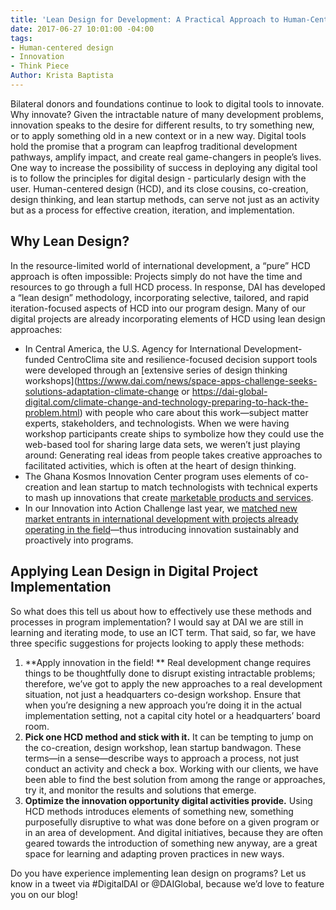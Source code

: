 ```yaml
---
title: 'Lean Design for Development: A Practical Approach to Human-Centered Design'
date: 2017-06-27 10:01:00 -04:00
tags:
- Human-centered design
- Innovation
- Think Piece
Author: Krista Baptista
---
```


Bilateral donors and foundations continue to look to digital tools to innovate. Why innovate? Given the intractable nature of many development problems, innovation speaks to the desire for different results, to try something new, or to apply something old in a new context or in a new way. Digital tools hold the promise that a program can leapfrog traditional development pathways, amplify impact, and create real game-changers in people’s lives. One way to increase the possibility of success in deploying any digital tool is to follow the principles for digital design - particularly design with the user. Human-centered design (HCD), and its close cousins, co-creation, design thinking, and lean startup methods, can serve not just as an activity but as a process for effective creation, iteration, and implementation.

<!--more-->

## Why Lean Design?

In the resource-limited world of international development, a “pure” HCD approach is often impossible: Projects simply do not have the time and resources to go through a full HCD process. In response, DAI has developed a “lean design” methodology, incorporating selective, tailored, and rapid iteration-focused aspects of HCD into our program design. Many of our digital projects are already incorporating elements of HCD using lean design approaches: 

* In Central America, the U.S. Agency for International Development-funded CentroClima site and resilience-focused decision support tools were developed through an [extensive series of design thinking workshops](https://www.dai.com/news/space-apps-challenge-seeks-solutions-adaptation-climate-change or https://dai-global-digital.com/climate-change-and-technology-preparing-to-hack-the-problem.html) with people who care about this work—subject matter experts, stakeholders, and technologists. When we were having workshop participants create ships to symbolize how they could use the web-based tool for sharing large data sets, we weren’t just playing around: Generating real ideas from people takes creative approaches to facilitated activities, which is often at the heart of design thinking. 
* The Ghana Kosmos Innovation Center program uses elements of co-creation and lean startup to match technologists with technical experts to mash up innovations that create [marketable products and services](https://dai-global-digital.com/women-in-agritech-profiles-from-ghana.html). 
* In our Innovation into Action Challenge last year, we [matched new market entrants in international development with projects already operating in the field](https://www.dai.com/news/innovation-action-challenge-attracts-great-response?related-box)—thus introducing innovation sustainably and proactively into programs. 

## Applying Lean Design in Digital Project Implementation

So what does this tell us about how to effectively use these methods and processes in program implementation? I would say at DAI we are still in learning and iterating mode, to use an ICT term. That said, so far, we have three specific suggestions for projects looking to apply these methods:

1. **Apply innovation in the field! ** Real development change requires things to be thoughtfully done to disrupt existing intractable problems; therefore, we’ve got to apply the new approaches to a real development situation, not just a headquarters co-design workshop. Ensure that when you’re designing a new approach you’re doing it in the actual implementation setting, not a capital city hotel or a headquarters’ board room.
2. **Pick one HCD method and stick with it.** It can be tempting to jump on the co-creation, design workshop, lean startup bandwagon. These terms—in a sense—describe ways to approach a process, not just conduct an activity and check a box. Working with our clients, we have been able to find the best solution from among the range or approaches, try it, and monitor the results and solutions that emerge.
3. **Optimize the innovation opportunity digital activities provide.** Using HCD methods introduces elements of something new, something purposefully disruptive to what was done before on a given program or in an area of development. And digital initiatives, because they are often geared towards the introduction of something new anyway, are a great space for learning and adapting proven practices in new ways.

Do you have experience implementing lean design on programs? Let us know in a tweet via #DigitalDAI or @DAIGlobal, because we’d love to feature you on our blog!